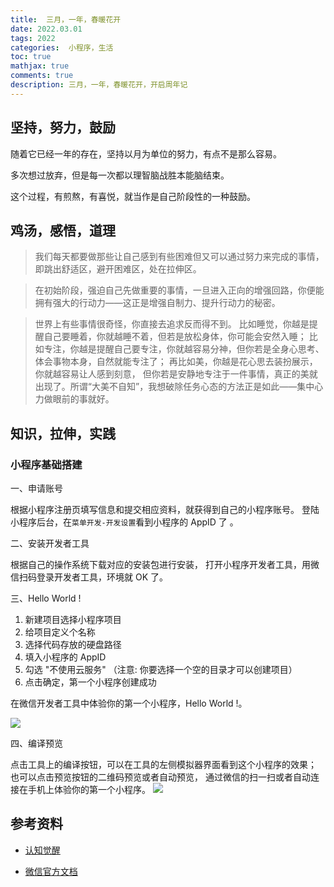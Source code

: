 ```yaml
---
title:  三月，一年，春暖花开
date: 2022.03.01 
tags: 2022
categories:  小程序，生活
toc: true 
mathjax: true 
comments: true
description: 三月，一年，春暖花开，开启周年记
---
```


## 坚持，努力，鼓励
随着它已经一年的存在，坚持以月为单位的努力，有点不是那么容易。

多次想过放弃，但是每一次都以理智脑战胜本能脑结束。

这个过程，有煎熬，有喜悦，就当作是自己阶段性的一种鼓励。

## 鸡汤，感悟，道理

> 我们每天都要做那些让自己感到有些困难但又可以通过努力来完成的事情，即跳出舒适区，避开困难区，处在拉伸区。

> 在初始阶段，强迫自己先做重要的事情，一旦进入正向的增强回路，你便能拥有强大的行动力——这正是增强自制力、提升行动力的秘密。

> 世界上有些事情很奇怪，你直接去追求反而得不到。
比如睡觉，你越是提醒自己要睡着，你就越睡不着，但若是放松身体，你可能会安然入睡；
比如专注，你越是提醒自己要专注，你就越容易分神，但你若是全身心思考、体会事物本身，自然就能专注了；
再比如美，你越是花心思去装扮展示，你就越容易让人感到刻意，
但你若是安静地专注于一件事情，真正的美就出现了。所谓“大美不自知”，我想破除任务心态的方法正是如此——集中心力做眼前的事就好。


## 知识，拉伸，实践

### 小程序基础搭建
一、申请账号

根据小程序注册页填写信息和提交相应资料，就获得到自己的小程序账号。
登陆小程序后台，在`菜单开发-开发设置`看到小程序的 AppID 了 。

二、安装开发者工具

根据自己的操作系统下载对应的安装包进行安装，
打开小程序开发者工具，用微信扫码登录开发者工具，环境就 OK 了。

三、Hello World !

1. 新建项目选择小程序项目
2. 给项目定义个名称
3. 选择代码存放的硬盘路径
4. 填入小程序的 AppID
5. 勾选 "不使用云服务" （注意: 你要选择一个空的目录才可以创建项目）
6. 点击确定，第一个小程序创建成功

在微信开发者工具中体验你的第一个小程序，Hello World !。

![](https://wyiyi.github.io/amber/contents/gzh/miniprogram.png)

四、编译预览

点击工具上的编译按钮，可以在工具的左侧模拟器界面看到这个小程序的效果；
也可以点击预览按钮的二维码预览或者自动预览，
通过微信的扫一扫或者自动连接在手机上体验你的第一个小程序。
![](https://wyiyi.github.io/amber/contents/gzh/miniprogram2.png)


## 参考资料

- [认知觉醒](https://book.douban.com/subject/35193035/)

- [微信官方文档](https://developers.weixin.qq.com/miniprogram/dev/framework/quickstart/getstart.html)
